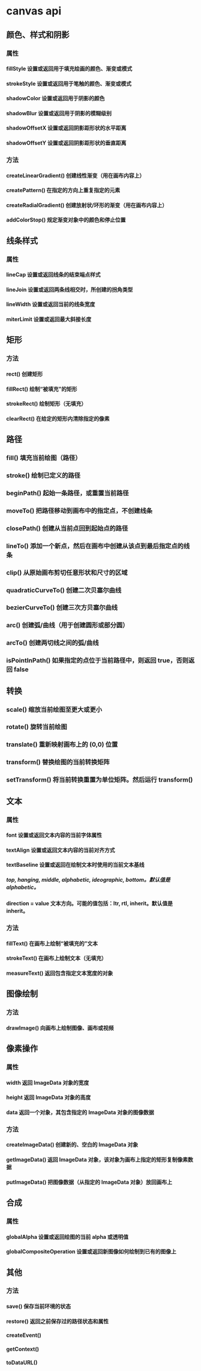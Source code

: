 # canvas api

## 颜色、样式和阴影

### 属性

#### fillStyle	设置或返回用于填充绘画的颜色、渐变或模式

#### strokeStyle	设置或返回用于笔触的颜色、渐变或模式

#### shadowColor	设置或返回用于阴影的颜色

#### shadowBlur	设置或返回用于阴影的模糊级别

#### shadowOffsetX	设置或返回阴影距形状的水平距离

#### shadowOffsetY	设置或返回阴影距形状的垂直距离

### 方法

#### createLinearGradient()	创建线性渐变（用在画布内容上）

#### createPattern()	在指定的方向上重复指定的元素

#### createRadialGradient()	创建放射状/环形的渐变（用在画布内容上）

#### addColorStop()	规定渐变对象中的颜色和停止位置

## 线条样式

### 属性

#### lineCap	设置或返回线条的结束端点样式

#### lineJoin	设置或返回两条线相交时，所创建的拐角类型

#### lineWidth	设置或返回当前的线条宽度

#### miterLimit	设置或返回最大斜接长度

## 矩形

### 方法

#### rect()	创建矩形

#### fillRect()	绘制“被填充”的矩形

#### strokeRect()	绘制矩形（无填充）

#### clearRect()	在给定的矩形内清除指定的像素

## 路径

### fill()	填充当前绘图（路径）

### stroke()	绘制已定义的路径

### beginPath()	起始一条路径，或重置当前路径

### moveTo()	把路径移动到画布中的指定点，不创建线条

### closePath()	创建从当前点回到起始点的路径

### lineTo()	添加一个新点，然后在画布中创建从该点到最后指定点的线条

### clip()	从原始画布剪切任意形状和尺寸的区域

### quadraticCurveTo()	创建二次贝塞尔曲线

### bezierCurveTo()	创建三次方贝塞尔曲线

### arc()	创建弧/曲线（用于创建圆形或部分圆）

### arcTo()	创建两切线之间的弧/曲线

### isPointInPath()	如果指定的点位于当前路径中，则返回 true，否则返回 false

## 转换

### scale()	缩放当前绘图至更大或更小

### rotate()	旋转当前绘图

### translate()	重新映射画布上的 (0,0) 位置

### transform()	替换绘图的当前转换矩阵

### setTransform()	将当前转换重置为单位矩阵。然后运行 transform()

## 文本

### 属性

#### font	设置或返回文本内容的当前字体属性

#### textAlign	设置或返回文本内容的当前对齐方式

#### textBaseline	设置或返回在绘制文本时使用的当前文本基线

##### top, hanging, middle, alphabetic, ideographic, bottom。默认值是 alphabetic。

####  

#### direction = value 文本方向。可能的值包括：ltr, rtl, inherit。默认值是 inherit。

### 方法

#### fillText()	在画布上绘制“被填充的”文本

#### strokeText()	在画布上绘制文本（无填充）

#### measureText()	返回包含指定文本宽度的对象

## 图像绘制

### 方法

#### drawImage()	向画布上绘制图像、画布或视频

## 像素操作

### 属性

#### width	返回 ImageData 对象的宽度

#### height	返回 ImageData 对象的高度

#### data	返回一个对象，其包含指定的 ImageData 对象的图像数据

### 方法

#### createImageData()	创建新的、空白的 ImageData 对象

#### getImageData()	返回 ImageData 对象，该对象为画布上指定的矩形复制像素数据

#### putImageData()	把图像数据（从指定的 ImageData 对象）放回画布上

## 合成

### 属性

#### globalAlpha	设置或返回绘图的当前 alpha 或透明值

#### globalCompositeOperation	设置或返回新图像如何绘制到已有的图像上

## 其他

### 方法

#### save()	保存当前环境的状态

#### restore()	返回之前保存过的路径状态和属性

#### createEvent()	 

#### getContext()	 

#### toDataURL()	 
